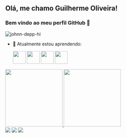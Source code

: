 ## Olá, me chamo Guilherme Oliveira! 
### Bem vindo ao meu perfil GitHub 👋

![johnn-depp-hi](https://user-images.githubusercontent.com/105243951/169384614-59b6df6b-1aa8-4189-bf44-a064e4548791.gif)


- 🌱 Atualmente estou aprendendo:
   
   <div><img src="https://cdn.jsdelivr.net/gh/devicons/devicon/icons/html5/html5-plain-wordmark.svg" width="40" height="40"/> <img src="https://cdn.jsdelivr.net/gh/devicons/devicon/icons/css3/css3-plain-wordmark.svg" width="40" height="40"/> <img src="https://cdn.jsdelivr.net/gh/devicons/devicon/icons/javascript/javascript-original.svg" width="40" height="40"/> <img src="https://cdn.jsdelivr.net/gh/devicons/devicon/icons/react/react-original-wordmark.svg"  width="40" height="40"/>
<div>
<a href="https://github.com/Gu1t/Guilherme-Oliveira/"> <img height="180em" src="https://github-readme-stats.vercel.app/api/top-langs/?username=Gu1t&layout=compact&langs_count=7&theme=dark"/> <img height="180em" src="https://github-readme-stats.vercel.app/api?username=Gu1t&show_icons=true&theme=dark&include_all_commits=true&count_private=true"/> <div>
<a href="https://www.instagram.com/gui_.o/" target="_blank"><img src="https://img.shields.io/badge/-Instagram-%23E4405F?style=for-the-badge&logo=instagram&logoColor=white" target="_blank"></a>
<a href = "mailto:oliveirariosilva@gmail.com"><img src="https://img.shields.io/badge/Gmail-D14836?style=for-the-badge&logo=gmail&logoColor=white" target="_blank"></a>
<a href="http://www.linkedin.com/in/jose-guilhermeti" target="_blank"><img src="https://img.shields.io/badge/-LinkedIn-%230077B5?style=for-the-badge&logo=linkedin&logoColor=white" target="_blank"></a>
